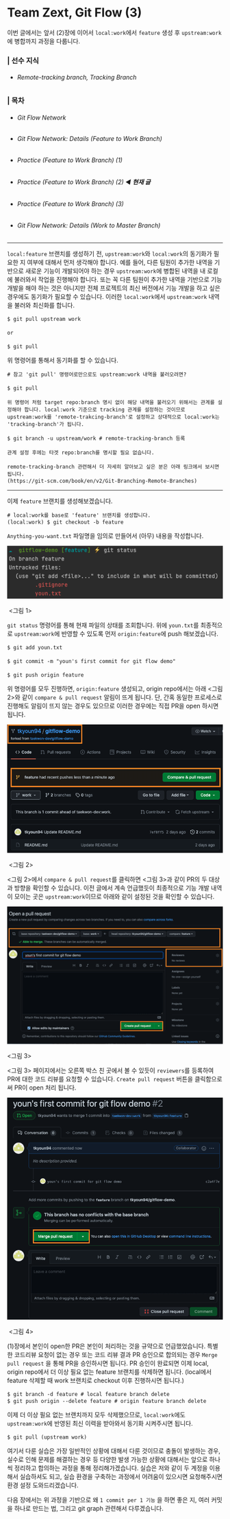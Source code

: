 # Team Zext, Git Flow (3)

이번 글에서는 앞서 (2)장에 이어서 `local:work`에서 `feature` 생성 후 `upstream:work`에 병합까지 과정을 다룹니다. 

### | 선수 지식 

- ###### Remote-tracking branch, Tracking Branch

### | 목차

- ###### Git Flow Network 

- ###### Git Flow Network: Details (Feature to Work Branch) 

- ###### Practice (Feature to Work Branch) (1) 

- ###### Practice (Feature to Work Branch) (2) ◀︎ **현재 글**

- ###### Practice (Feature to Work Branch) (3)

- ###### Git Flow Network: Details (Work to Master Branch)

___

`local:feature` 브랜치를 생성하기 전, `upstream:work`와 `local:work`의 동기화가 필요한 지 여부에 대해서 먼저 생각해야 합니다. 예를 들어, 다른 팀원이 추가한 내역을 기반으로 새로운 기능이 개발되어야 하는 경우 `upstream:work`에 병합된 내역을 내 로컬에 불러와서 작업을 진행해야 합니다. 또는 꼭 다른 팀원이 추가한 내역을 기반으로 기능 개발을 해야 하는 것은 아니지만 전체 프로젝트의 최신 버전에서 기능 개발을 하고 싶은 경우에도 동기화가 필요할 수 있습니다. 이러한 `local:work`에서 `upstream:work` 내역을 불러와 최신화를 합니다.

```shell
$ git pull upstream work 

or

$ git pull 
```

위 명령어를 통해서 동기화를 할 수 있습니다.

```shell
# 참고 'git pull' 명령어로만으로도 upstream:work 내역을 불러오려면? 

$ git pull 

위 명령어 처럼 target repo:branch 명시 없이 해당 내역을 불러오기 위해서는 관계를 설정해야 합니다. local:work 기준으로 tracking 관계를 설정하는 것이므로 upstream:work를 'remote-trakcing-branch'로 설정하고 상대적으로 local:work는 'tracking-branch'가 됩니다.

$ git branch -u upstream/work # remote-tracking-branch 등록 

관계 설정 후에는 타겟 repo:branch를 명시할 필요 없습니다.

remote-tracking-branch 관련해서 더 자세히 알아보고 싶은 분은 아래 링크에서 보시면 됩니다.
(https://git-scm.com/book/en/v2/Git-Branching-Remote-Branches)
```

___

이제 `feature` 브랜치를 생성해보겠습니다. 

```shell
# local:work를 base로 'feature' 브랜치를 생성합니다.
(local:work) $ git checkout -b feature 
```

`Anything-you-want.txt` 파일명을 임의로 만들어서 (아무) 내용을 작성합니다. 

![image-20210823102330586](./imgs/gitflow_zext_(3)_0.png)

​												 <그림 1> 

`git status` 명령어를 통해 현재 파일의 상태를 조회합니다. 위에 `youn.txt`를 최종적으로 `upstream:work`에 반영할 수 있도록 먼저 `origin:feature`에 push 해보겠습니다. 

```shell
$ git add youn.txt

$ git commit -m "youn's first commit for git flow demo"

$ git push origin feature 
```

위 명령어를 모두 진행하면, `origin:feature` 생성되고, origin repo에서는 아래 <그림 2>와 같이 `compare & pull request` 알림이 뜨게 됩니다. 단, 간혹 동일한 프로세스로 진행해도 알림이 뜨지 않는 경우도 있으므로 이러한 경우에는 직접 PR을 open 하시면 됩니다.

![image-20210823113044304](./imgs/gitflow_zext_(3)_1.png)

​					 <그림 2> 

<그림 2>에서 `compare & pull request`를 클릭하면 <그림 3>과 같이 PR의 두 대상과 방향을 확인할 수 있습니다. 이전 글에서 계속 언급했듯이 최종적으로 기능 개발 내역이 모이는 곳은 `upstream:work`이므로 아래와 같이 설정된 것을 확인할 수 있습니다. 

![image-20210823113110941](./imgs/gitflow_zext_(3)_2.png)

<그림 3> 

<그림 3> 페이지에서는 오른쪽 박스 친 곳에서 볼 수 있듯이 `reviewers`를 등록하여 PR에 대한 코드 리뷰를 요청할 수 있습니다. `Create pull request` 버튼을 클릭함으로써 PR이 open 처리 됩니다.

![image-20210823113548280](./imgs/gitflow_zext_(3)_3.png)

​					 <그림 4> 

(1)장에서 본인이 open한 PR은 본인이 처리하는 것을 규약으로 언급했었습니다. 특별한 코드리뷰 요청이 없는 경우 또는 코드 리뷰 결과 PR 승인으로 합의되는 경우 `Merge pull request` 을 통해 PR을 승인하시면 됩니다. PR 승인이 완료되면 이제 local, origin repo에서 더 이상 필요 없는 feature 브랜치를 삭제하면 됩니다. (local에서 feature 삭제할 때 work 브랜치로 checkout 이후 진행하시면 됩니다.)

```shell
$ git branch -d feature # local feature branch delete
$ git push origin --delete feature # origin feature branch delete 
```

이제 더 이상 필요 없는 브랜치까지 모두 삭제했으므로, `local:work`에도 `upstream:work`에 반영된 최신 이력을 받아와서 동기화 시켜주시면 됩니다. 

```shell
$ git pull (upstream work)
```

여기서 다룬 실습은 가장 일반적인 상황에 대해서 다룬 것이므로 충돌이 발생하는 경우, 실수로 인해 문제를 해결하는 경우 등 다양한 발생 가능한 상황에 대해서는 앞으로 하나씩 정리하고 합의하는 과정을 통해 정리해가겠습니다. 실습은 저와 같이 두 계정을 이용해서 실습하셔도 되고, 실습 환경을 구축하는 과정에서 어려움이 있으시면 요청해주시면 환경 설정 도와드리겠습니다.

다음 장에서는 위 과정을 기반으로 왜 `1 commit per 1 기능` 을 하면 좋은 지, 여러 커밋을 하나로 만드는 법, 그리고 git graph 관련해서 다루겠습니다.


